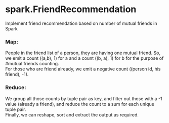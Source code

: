# spark.FriendRecommendation
Implement friend recommendation based on number of mutual friends in Spark

### Map:
People in the friend list of a person, they are having one mutual friend. So, we emit a count ((a,b), 1) for a and a count ((b, a), 1) for b for the purpose of #mutual friends counting. <br />
For those who are friend already, we emit a negative count ((person id, his friend), -1).

### Reduce:
We group all those counts by tuple pair as key, and filter out those with a -1 value (already a friend), and reduce the count to a sum for each unique tuple pair. <br />
Finally, we can reshape, sort and extract the output as required.
